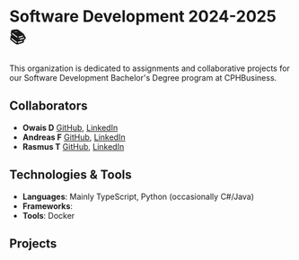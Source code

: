 # **Software Development 2024-2025 📚**

This organization is dedicated to assignments and collaborative projects for our Software Development Bachelor's Degree program at CPHBusiness.

## Collaborators
- **Owais D** [GitHub](https://github.com/owaisad), [LinkedIn](https://github.com/owaisad)
- **Andreas F** [GitHub](https://github.com/), [LinkedIn](https://github.com/owaisad)
- **Rasmus T** [GitHub](https://github.com/), [LinkedIn](https://github.com/owaisad)

## Technologies & Tools
- **Languages**: Mainly TypeScript, Python (occasionally C#/Java)
- **Frameworks**: 
- **Tools**: Docker

## Projects
